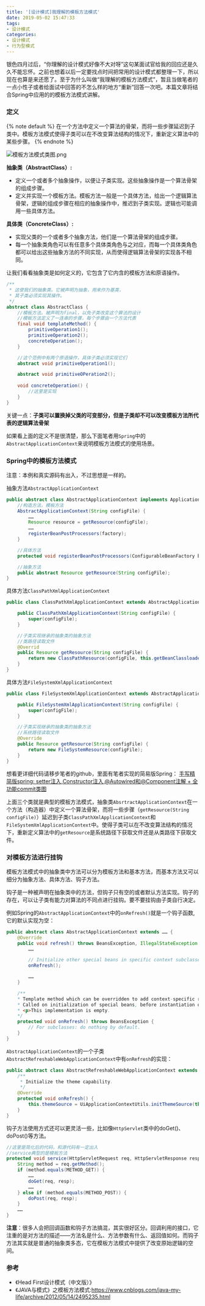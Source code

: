 ```yaml
---
title: '[设计模式]我理解的模板方法模式'
date: 2019-05-02 15:47:33
tags:
- 设计模式
categories:
- 设计模式
- 行为型模式
---
```


银色四月过后，“你理解的设计模式好像不大对呀”这句某面试官给我的回应还是久久不能忘怀。之前也想着以后一定要找点时间把常用的设计模式都整理一下，所以现在也算是来还愿了。至于为什么叫做“我理解的模板方法模式”，暂且当做笔者的一点小性子或者给面试中回答的不怎么样的地方“重新”回答一次吧。本篇文章将结合Spring中应用的的模板方法模式讲解。

<!-- more -->

### 定义

{% note default %} 
在一个方法中定义一个算法的骨架，而将一些步骤延迟到子类中。模板方法模式使得子类可以在不改变算法结构的情况下，重新定义算法中的某些步骤。
{% endnote %}

![模板方法模式类图.png](https://i.loli.net/2019/05/21/5ce3ec00adb5919875.png)

**抽象类（AbstractClass）:**
- 定义一个或者多个抽象操作，以便让子类实现。这些抽象操作是一个算法骨架的组成步骤。
- 定义并实现一个模板方法。模板方法一般是一个具体方法，给出一个逻辑算法骨架，逻辑的组成步骤在相应的抽象操作中，推迟到子类实现。逻辑也可能调用一些具体方法。

**具体类（ConcreteClass）:**
- 实现父类的一个或者多个抽象方法，他们是一个算法骨架的组成步骤。
- 每一个抽象类角色可以有任意多个具体类角色与之对应，而每一个具体类角色都可以给出这些抽象方法的不同实现，从而使得逻辑算法骨架的实现各不相同。


让我们看看抽象类是如何定义的，它包含了它内含的模板方法和原语操作。

```java
/**
 * 这使我们的抽象类。它被声明为抽象，用来作为基类，
 * 其子类必须实现其操作。
 */
abstract class AbstractClass {
    //模板方法。被声明为final，以免子类改变这个算法的设计
    //模板方法定义了一连串的步骤，每个步骤由一个方法代表
    final void templateMethod() {
        primitiveOperation1();
        primitiveOperation2();
        concreteOperation();
    }

    //这个范例中有两个原语操作，具体子类必须实现它们
    abstract void primitiveOperation1();

    abstract void primitiveOPeration2();
    
    void concreteOperation() {
        //这里是实现
    }
}
```

关键一点：**子类可以置换掉父类的可变部分，但是子类却不可以改变模板方法所代表的逻辑算法骨架**

如果看上面的定义不是很清楚，那么下面笔者用`Spring`中的`AbstractApplicationContext`来说明模板方法模式的使用场景。

### Spring中的模板方法模式

注意：本例和真实源码有出入，不过思想是一样的。

抽象方法`AbstractApplicationContext`

```java
public abstract class AbstractApplicationContext implements ApplicationContext {
    //构造方法，模板方法
    AbstractApplicationContext(String configFile) {
        ……
        Resource resource = getResource(configFile);
        ……
        registerBeanPostProcessors(factory);
    }

    //具体方法
    protected void registerBeanPostProcessors(ConfigurableBeanFactory beanFactory) {……}

    //抽象方法
    public abstract Resource getResource(String configFile);
}
```

具体方法`ClassPathXmlApplicationContext`

```java
public class ClassPathXmlApplicationContext extends AbstractApplicationContext {

    public ClassPathXmlApplicationContext(String configFile) {
        super(configFile);
    }

    //子类实现继承的抽象类的抽象方法
    //类路径读取文件
    @Overrid
    public Resource getResource(String configFile) {
        return new ClassPathResource(configFile, this.getBeanClassloader());
    }
}
```

具体方法`FileSystemXmlApplicationContext`

```java
public class FileSystemXmlApplicationContext extends AbstractApplicationContext {

    public FileSystemXmlApplicationContext(String configFile) {
        super(configFile);
    }

    //子类实现继承的抽象类的抽象方法
    //系统路径读取文件
    @Override
    public Resource getResource(String configFile) {
        return new FileSystemResource(configFile);
    }
}
```

想看更详细代码请移步笔者的github，里面有笔者实现的简易版Spring：
[手写精简版spring: setter注入,Constructor注入,@Autowired和@Component注解 + 全功能commit类图](https://github.com/zhengtianle/myspring)

上面三个类就是典型的模板方法模式，抽象类`AbsrtractApplicationContext`在一个方法（构造器）中定义一个算法骨架，而将一些步骤（`getResource(String configFile)`）延迟到子类`ClassPathXmlApplicationContext`和`FileSystemXmlApplicationContext`中。使得子类可以在不改变算法结构的情况下，重新定义算法中的`getResource`是系统路径下获取文件还是从类路径下获取文件。


### 对模板方法进行挂钩

模板方法模式中的抽象类中方法可以分为模板方法和基本方法，而基本方法又可以细分为抽象方法、具体方法、钩子方法。

钩子是一种被声明在抽象类中的方法，但钩子只有空的或者默认方法实现。钩子的存在，可以让子类有能力对算法的不同点进行挂钩。要不要挂钩由子类自行决定。

例如Spring的`AbstractApplicationContext`中的`onRefresh()`就是一个钩子函数,它的默认实现为空：

```java
public abstract class AbstractApplicationContext extends …… {
    @Override
    public void refresh() throws BeansException, IllegalStateException {
        ……

        // Initialize other special beans in specific context subclasses.
        onRefresh();

        ……
    }

    /**
    * Template method which can be overridden to add context-specific refresh work.
    * Called on initialization of special beans, before instantiation of singletons.
    * <p>This implementation is empty.
    */
    protected void onRefresh() throws BeansException {
        // For subclasses: do nothing by default.
    }
}
```

`AbstractApplicationContext`的一个子类`AbstractRefreshableWebApplicationContext`中有`onRefresh`的实现：

```java
public abstract class AbstractRefreshableWebApplicationContext extends …… {
    /**
	 * Initialize the theme capability.
	 */
	@Override
	protected void onRefresh() {
		this.themeSource = UiApplicationContextUtils.initThemeSource(this);
	}
}
```

钩子方法使用方式还可以更灵活一些，比如像`HttpServlet`类中的doGet()、doPost()等方法。

```java
//这里是简化后的代码，和源代码有一定出入
//service典型的是模板方法
protected void service(HttpServletRequest req, HttpServletResponse resp) throws ServletException, IOException {
    String method = req.getMethod();
    if (method.equals(METHOD_GET)) {
        ……
        doGet(req, resp);
        ……
    } else if (method.equals(METHOD_POST)) {
        doPost(req, resp);
    }
    ……
}
```

**注意**：很多人会把回调函数和钩子方法搞混，其实很好区分。回调利用的接口，它注重的是对方法的描述——方法名是什么、方法参数有什么、返回值如何。而钩子方法其实就是普通的抽象类多态，它在模板方法模式中提供了改变原始逻辑的空间。


### 参考

- 《Head First设计模式（中文版）》
- 《JAVA与模式》之模板方法模式:https://www.cnblogs.com/java-my-life/archive/2012/05/14/2495235.html

